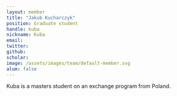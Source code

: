 ```yaml
---
layout: member
title: "Jakub Kucharczyk"
position: Graduate student
handle: kuba
nickname: Kuba
email: 
twitter: 
github: 
scholar: 
image: /assets/images/team/default-member.svg
alum: false
---
```

Kuba is a masters student on an exchange program from Poland.